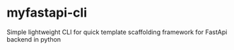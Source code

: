 # myfastapi-cli
Simple lightweight CLI for quick template scaffolding framework for FastApi backend in python
